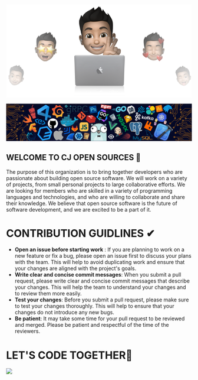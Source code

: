 <p align="center"><img src="https://raw.githubusercontent.com/KevinPatel04/KevinPatel04/master/cover-thompson.png"></p>
<p align="center"><img src="https://raw.githubusercontent.com/KevinPatel04/KevinPatel04/master/header.png"></p>

## WELCOME TO CJ OPEN SOURCES  👋

The purpose of this organization is to bring together developers who are passionate about building open source software. We will work on a variety of projects, from small personal projects to large collaborative efforts. We are looking for members who are skilled in a variety of programming languages and technologies, and who are willing to collaborate and share their knowledge. We believe that open source software is the future of software development, and we are excited to be a part of it.<br>

# CONTRIBUTION GUIDLINES ✔

- **Open an issue before starting work** :  If you are planning to work on a new feature or fix a bug, please open an issue first to discuss your plans with the team. This will help to avoid duplicating work and ensure that your changes are aligned with the project's goals.
- **Write clear and concise commit messages**: When you submit a pull request, please write clear and concise commit messages that describe your changes. This will help the team to understand your changes and to review them more easily.
- **Test your changes**: Before you submit a pull request, please make sure to test your changes thoroughly. This will help to ensure that your changes do not introduce any new bugs.
- **Be patient**: It may take some time for your pull request to be reviewed and merged. Please be patient and respectful of the time of the reviewers.


# LET'S CODE TOGETHER🧭
<img src="https://media.giphy.com/media/L8K62iTDkzGX6/giphy.gif" width="500" />

<!--

**Here are some ideas to get you started:**

🙋‍♀️ A short introduction - what is your organization all about?
🌈 Contribution guidelines - how can the community get involved?
👩‍💻 Useful resources - where can the community find your docs? Is there anything else the community should know?
🍿 Fun facts - what does your team eat for breakfast?
🧙 Remember, you can do mighty things with the power of [Markdown](https://docs.github.com/github/writing-on-github/getting-started-with-writing-and-formatting-on-github/basic-writing-and-formatting-syntax)
-->
